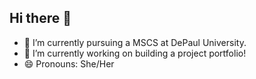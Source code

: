 ## Hi there 👋




- 🌱 I’m currently pursuing a MSCS at DePaul University.
- 🔭 I’m currently working on building a project portfolio! 
- 😄 Pronouns: She/Her
